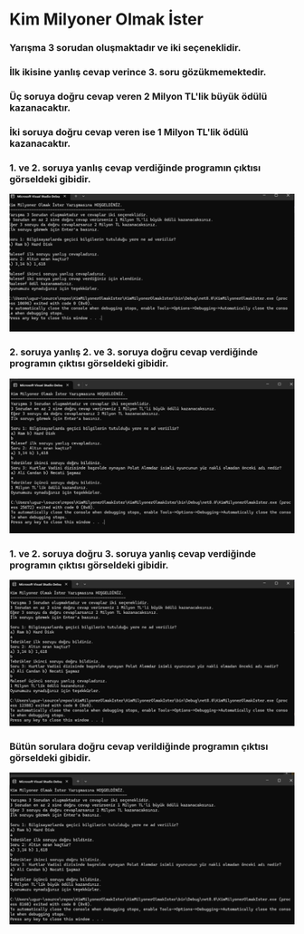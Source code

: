 # Kim Milyoner Olmak İster
### Yarışma 3 sorudan oluşmaktadır ve iki seçeneklidir.
### İlk ikisine yanlış cevap verince 3. soru gözükmemektedir.
### Üç soruya doğru cevap veren 2 Milyon TL'lik büyük ödülü kazanacaktır.
### İki soruya doğru cevap veren ise 1 Milyon TL'lik ödülü kazanacaktır.

 ### 1. ve 2. soruya yanlış cevap verdiğinde programın çıktısı görseldeki gibidir.
![1-2 Yanlis](https://github.com/ugurarican/KimMilyonerOlmakIster/blob/master/1-2%20yanlis.png)

 ### 2. soruya yanlış 2. ve 3. soruya doğru cevap verdiğinde programın çıktısı görseldeki gibidir.
![1 Yanlis 2-3 Dogru](https://github.com/ugurarican/KimMilyonerOlmakIster/blob/master/1%20yanlis%202-dogru.png)

### 1. ve 2. soruya doğru 3. soruya yanlış cevap verdiğinde programın çıktısı görseldeki gibidir.
![1-2 Dogru 3 Yanlis](https://github.com/ugurarican/KimMilyonerOlmakIster/blob/master/1-2%20dogru%203%20yanlis.png)

### Bütün sorulara doğru cevap verildiğinde programın çıktısı görseldeki gibidir.
![1-2-3 Dogru](https://github.com/ugurarican/KimMilyonerOlmakIster/blob/master/hepsi%20dogru.png)
